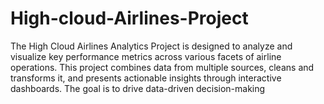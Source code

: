 # High-cloud-Airlines-Project
The High Cloud Airlines Analytics Project is designed to analyze and visualize key performance metrics across various facets of airline operations. This project combines data from multiple sources, cleans and transforms it, and presents actionable insights through interactive dashboards. The goal is to drive data-driven decision-making
